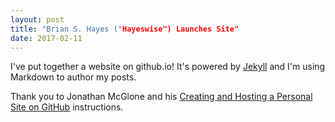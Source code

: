 ```yaml
---
layout: post
title: "Brian S. Hayes ("Hayeswise") Launches Site"
date: 2017-02-11
---
```

I've put together a website on github.io!  It's powered by [Jekyll](http://jekyllrb.com) and I'm using Markdown to author my posts.

Thank you to Jonathan McGlone and his [Creating and Hosting a Personal Site on GitHub](http://jmcglone.com/guides/github-pages/) instructions.